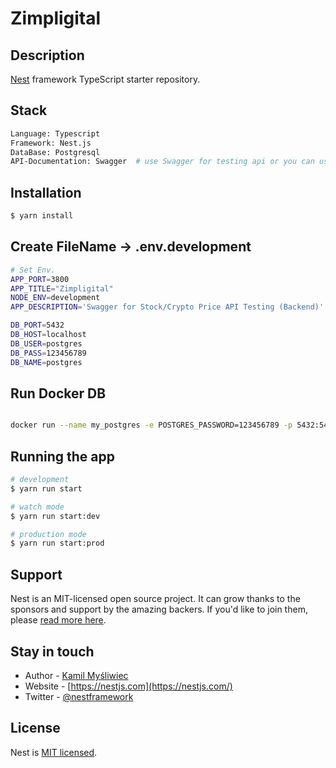 # Zimpligital

## Description

[Nest](https://github.com/nestjs/nest) framework TypeScript starter repository.

## Stack

```bash
Language: Typescript
Framework: Nest.js 
DataBase: Postgresql
API-Documentation: Swagger  # use Swagger for testing api or you can use postman
``` 

## Installation

```bash
$ yarn install
```

## Create FileName -> .env.development

```bash
# Set Env.
APP_PORT=3800
APP_TITLE="Zimpligital"
NODE_ENV=development
APP_DESCRIPTION='Swagger for Stock/Crypto Price API Testing (Backend)'

DB_PORT=5432
DB_HOST=localhost
DB_USER=postgres
DB_PASS=123456789
DB_NAME=postgres
```

## Run Docker DB

```bash

docker run --name my_postgres -e POSTGRES_PASSWORD=123456789 -p 5432:5432 -d postgres

```

## Running the app

```bash
# development
$ yarn run start

# watch mode
$ yarn run start:dev

# production mode
$ yarn run start:prod
```

## Support

Nest is an MIT-licensed open source project. It can grow thanks to the sponsors and support by the amazing backers. If you'd like to join them, please [read more here](https://docs.nestjs.com/support).

## Stay in touch

- Author - [Kamil Myśliwiec](https://kamilmysliwiec.com)
- Website - [https://nestjs.com](https://nestjs.com/)
- Twitter - [@nestframework](https://twitter.com/nestframework)

## License

Nest is [MIT licensed](LICENSE).